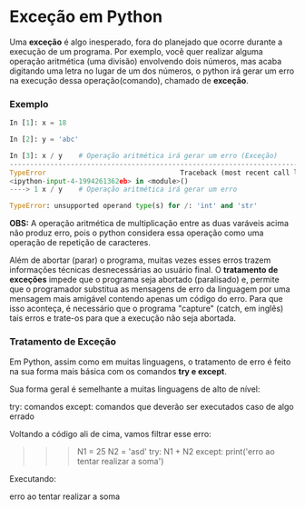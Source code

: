 # Exceção em Python

Uma **exceção** é algo inesperado, fora do planejado que ocorre durante a execução de um programa. Por exemplo, você quer realizar alguma operação aritmética (uma divisão) envolvendo dois números, 
mas acaba digitando uma letra no lugar de um dos números, o python irá gerar um erro na execução dessa operação(comando), chamado de **exceção**. 

### Exemplo
``` python
In [1]: x = 18

In [2]: y = 'abc'

In [3]: x / y    # Operação aritmética irá gerar um erro (Exceção)
---------------------------------------------------------------------------
TypeError                                 Traceback (most recent call last)
<ipython-input-4-1994261362eb> in <module>()
----> 1 x / y    # Operação aritmética irá gerar um erro

TypeError: unsupported operand type(s) for /: 'int' and 'str'

```
**OBS:** A operação aritmética de multiplicação entre as duas varáveis acima não produz erro, pois o python considera essa operação como uma operação de repetição de caracteres.

Além de abortar (parar) o programa, muitas vezes esses erros trazem informações técnicas desnecessárias ao usuário final. O **tratamento de exceções** impede que o programa seja abortado (paralisado) e,
permite que o programador substitua as mensagens de erro da linguagem por uma mensagem mais amigável contendo apenas um código do erro. 
Para que isso aconteça, é necessário que o programa "capture" (catch, em inglês) tais erros e trate-os para que a execução não seja abortada.

### Tratamento de Exceção

Em Python, assim como em muitas linguagens, o tratamento de erro é feito na sua forma mais básica com os comandos **try e except**.

Sua forma geral é semelhante a muitas linguagens de alto de nível:

try:
   comandos
except:
   comandos que deverão ser executados caso de algo errado

Voltando a código ali de cima, vamos filtrar esse erro:

>>> N1 = 25
>>> N2 = 'asd'
>>> try:
    N1 + N2
except:
    print('erro ao tentar realizar a soma')

Executando:

erro ao tentar realizar a soma
>>>
